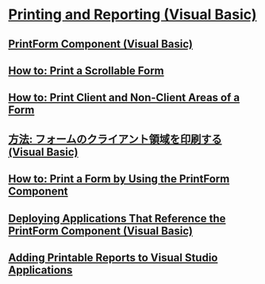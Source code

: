 # [Printing and Reporting (Visual Basic)](printing-and-reporting.md)
## [PrintForm Component (Visual Basic)](printform-component.md)
## [How to: Print a Scrollable Form](TocOutOfQuery)
## [How to: Print Client and Non-Client Areas of a Form](TocOutOfQuery)
## [方法: フォームのクライアント領域を印刷する (Visual Basic)](how-to-print-the-client-area-of-a-form.md)
## [How to: Print a Form by Using the PrintForm Component](TocOutOfQuery)
## [Deploying Applications That Reference the PrintForm Component (Visual Basic)](deploying-applications-that-reference-the-printform-component.md)
## [Adding Printable Reports to Visual Studio Applications](adding-printable-reports-to-visual-studio-applications.md)

